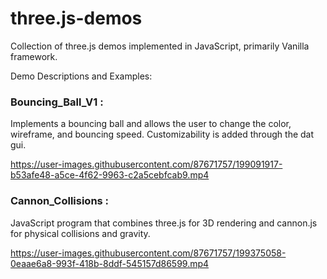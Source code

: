 # three.js-demos
Collection of three.js demos implemented in JavaScript, primarily Vanilla framework.

Demo Descriptions and Examples:

### Bouncing_Ball_V1 :
Implements a bouncing ball and allows the user to change the color, wireframe, and bouncing speed. Customizability is added through the dat gui.

https://user-images.githubusercontent.com/87671757/199091917-b53afe48-a5ce-4f62-9963-c2a5cebfcab9.mp4

### Cannon_Collisions :
JavaScript program that combines three.js for 3D rendering and cannon.js for physical collisions and gravity.

https://user-images.githubusercontent.com/87671757/199375058-0eaae6a8-993f-418b-8ddf-545157d86599.mp4
